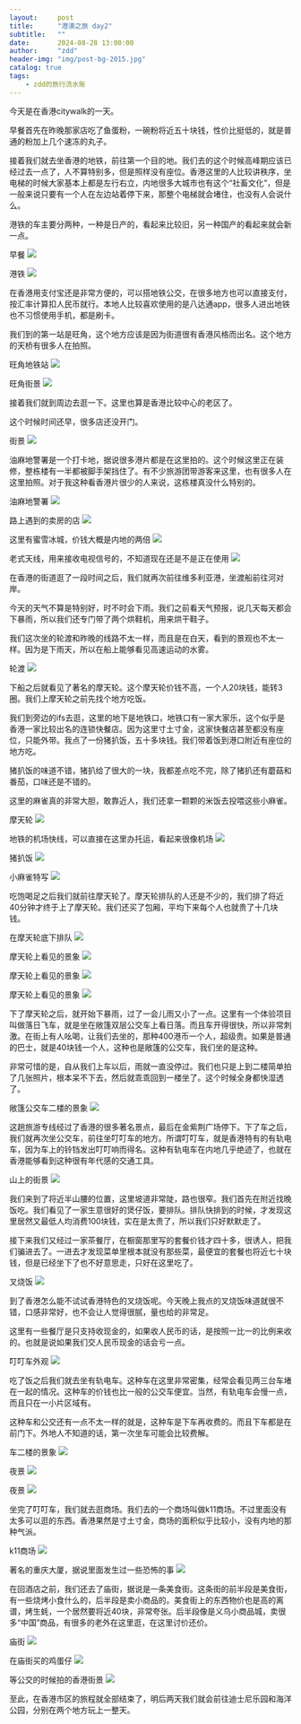 ```yaml
---
layout:     post
title:      "港澳之旅 day2"
subtitle:   ""
date:       2024-08-28 13:00:00
author:     "zdd"
header-img: "img/post-bg-2015.jpg"
catalog: true
tags:
    - zdd的旅行流水账
---
```


今天是在香港citywalk的一天。

早餐首先在昨晚那家店吃了鱼蛋粉，一碗粉将近五十块钱，性价比挺低的，就是普通的粉加上几个速冻的丸子。

接着我们就去坐香港的地铁，前往第一个目的地。我们去的这个时候高峰期应该已经过去一点了，人不算特别多，但是照样没有座位。香港这里的人比较讲秩序，坐电梯的时候大家基本上都是左行右立，内地很多大城市也有这个“社畜文化”，但是一般来说只要有一个人在左边站着停下来，那整个电梯就会堵住，也没有人会说什么。

港铁的车主要分两种，一种是日产的，看起来比较旧，另一种国产的看起来就会新一点。

早餐
![](https://notes.sjtu.edu.cn/uploads/upload_98050b09961d7a11df15d5be72122322.jpg)


港铁
![](https://notes.sjtu.edu.cn/uploads/upload_d62ea33a9da0be630bc7597311e83d96.jpg)


在香港用支付宝还是非常方便的，可以搭地铁公交，在很多地方也可以直接支付，按汇率计算扣人民币就行。本地人比较喜欢使用的是八达通app，很多人进出地铁也不习惯使用手机，都是刷卡。



我们到的第一站是旺角，这个地方应该是因为街道很有香港风格而出名。这个地方的天桥有很多人在拍照。

旺角地铁站
![](https://notes.sjtu.edu.cn/uploads/upload_d79e32f524f38c8a3a3d5cc06bb93e2a.jpg)


旺角街景
![](https://notes.sjtu.edu.cn/uploads/upload_1b1dc1bf8e1904a0f9548e020dc7e7e3.jpg)


接着我们就到周边去逛一下。这里也算是香港比较中心的老区了。

这个时候时间还早，很多店还没开门。

街景
![](https://notes.sjtu.edu.cn/uploads/upload_7ac4e44d2f969edf140432a266e3acf2.jpg)


油麻地警署是一个打卡地，据说很多港片都是在这里拍的。这个时候这里正在装修，整栋楼有一半都被脚手架挡住了。有不少旅游团带游客来这里，也有很多人在这里拍照。对于我这种看香港片很少的人来说，这栋楼真没什么特别的。

油麻地警署
![](https://notes.sjtu.edu.cn/uploads/upload_ac54d0ef111630bbd39905e53c1d0334.jpg)


路上遇到的卖房的店
![](https://notes.sjtu.edu.cn/uploads/upload_e1f878edafc907fb7d1a595ac4d8f445.jpg)


这里有蜜雪冰城，价钱大概是内地的两倍
![](https://notes.sjtu.edu.cn/uploads/upload_c3c35f2079d7a81d48e584e8ab4700f5.jpg)


老式天线，用来接收电视信号的，不知道现在还是不是正在使用
![](https://notes.sjtu.edu.cn/uploads/upload_24b03be4b4217f99a01936d14bcafd4d.jpg)


在香港的街道逛了一段时间之后，我们就再次前往维多利亚港，坐渡船前往河对岸。

今天的天气不算是特别好，时不时会下雨。我们之前看天气预报，说几天每天都会下暴雨，所以我们还专门带了两个烘鞋机，用来烘干鞋子。

我们这次坐的轮渡和昨晚的线路不太一样，而且是在白天，看到的景观也不太一样。因为是下雨天，所以在船上能够看见高速运动的水雾。

轮渡
![](https://notes.sjtu.edu.cn/uploads/upload_2dbed5d3ba94d51272ed644269b6efc7.jpg)


下船之后就看见了著名的摩天轮。这个摩天轮价钱不高，一个人20块钱，能转3圈。我们上摩天轮之前先找个地方吃饭。

我们到旁边的ifs去逛，这里的地下是地铁口，地铁口有一家大家乐，这个似乎是香港一家比较出名的连锁快餐店。因为这里寸土寸金，这家快餐店甚至都没有座位，只能外带。我点了一份猪扒饭，五十多块钱。我们带着饭到港口附近有座位的地方吃。

猪扒饭的味道不错，猪扒给了很大的一块，我都差点吃不完，除了猪扒还有蘑菇和番茄，口味还是不错的。

这里的麻雀真的非常大胆，敢靠近人，我们还拿一颗颗的米饭去投喂这些小麻雀。

摩天轮
![](https://notes.sjtu.edu.cn/uploads/upload_25049ea31df32b98979b865c98690f8d.jpg)


地铁的机场快线，可以直接在这里办托运，看起来很像机场
![](https://notes.sjtu.edu.cn/uploads/upload_8fef6ccc0675c0e8e1e60b8f7e6fe92e.jpg)


猪扒饭
![](https://notes.sjtu.edu.cn/uploads/upload_f87fc6b06b692380d543d057f17b9b19.jpg)


小麻雀特写
![](https://notes.sjtu.edu.cn/uploads/upload_15f724cc527e10b730d754e784a8daa7.jpg)


吃饱喝足之后我们就前往摩天轮了。摩天轮排队的人还是不少的，我们排了将近40分钟才终于上了摩天轮。我们还买了包厢，平均下来每个人也就贵了十几块钱。

在摩天轮底下排队
![](https://notes.sjtu.edu.cn/uploads/upload_d7cc4be254cd273a69026367236696b8.jpg)


摩天轮上看见的景象
![](https://notes.sjtu.edu.cn/uploads/upload_ad9ca7d7907ce4f1f2a969b3f992eb2d.jpg)


摩天轮上看见的景象
![](https://notes.sjtu.edu.cn/uploads/upload_71016ffdf26c94a18f4d3a6f31e7f751.jpg)


摩天轮上看见的景象
![](https://notes.sjtu.edu.cn/uploads/upload_d7a5fc91d3f5322ca7a9bcb2cd910440.jpg)


下了摩天轮之后，就开始下暴雨，过了一会儿雨又小了一点。这里有一个体验项目叫做落日飞车，就是坐在敞篷双层公交车上看日落。而且车开得很快，所以非常刺激。在街上有人吆喝，让我们去坐的，那种400港币一个人，超级贵。如果是普通的巴士，就是40块钱一个人，这种也是敞篷的公交车，我们坐的是这种。



非常可惜的是，自从我们上车以后，雨就一直没停过。我们也只是上到二楼简单拍了几张照片，根本呆不下去，然后就乖乖回到一楼坐了。这个时候全身都快湿透了。

敞篷公交车二楼的景象
![](https://notes.sjtu.edu.cn/uploads/upload_6b5a1583aa68097c5b8467907b6bf50b.jpg)


这趟旅游专线经过了香港的很多著名景点，最后在金紫荆广场停下。下了车之后，我们就再次坐公交车，前往坐叮叮车的地方。所谓叮叮车，就是香港特有的有轨电车，因为车上的铃铛发出叮叮响而得名。这种有轨电车在内地几乎绝迹了，也就在香港能够看到这种很有年代感的交通工具。

山上的街景
![](https://notes.sjtu.edu.cn/uploads/upload_2fa6d2f6e86582c87adda61a091e9cf6.jpg)


我们来到了将近半山腰的位置，这里坡道非常陡，路也很窄。我们首先在附近找晚饭吃。我们看见了一家生意很好的煲仔饭，要排队。排队快排到的时候，才发现这里居然又最低人均消费100块钱，实在是太贵了，所以我们只好默默走了。

接下来我们又经过一家茶餐厅，在橱窗那里写的套餐价钱才四十多，很诱人，把我们骗进去了。一进去才发现菜单里根本就没有那些菜，最便宜的套餐也将近七十块钱，但是已经坐下了也不好意思走，只好在这里吃了。

叉烧饭
![](https://notes.sjtu.edu.cn/uploads/upload_fae3e3fdda01089f252cc395daa1ebcc.jpg)


到了香港怎么能不试试香港特色的叉烧饭呢。今天晚上我点的叉烧饭味道就很不错，口感非常好，也不会让人觉得很腻，量也给的非常足。

这里有一些餐厅是只支持收现金的，如果收人民币的话，是按照一比一的比例来收的。也就是说如果我们交人民币现金的话会亏一点。

叮叮车外观
![](https://notes.sjtu.edu.cn/uploads/upload_7cd8b5ab7d93027cdc03f53b6c6c3453.jpg)


吃了饭之后我们就去坐有轨电车。这种车在这里非常密集，经常会看见两三台车堵在一起的情况。这种车的价钱也比一般的公交车便宜。当然，有轨电车会慢一点，而且只在一小片区域有。

这种车和公交还有一点不太一样的就是，这种车是下车再收费的。而且下车都是在前门下。外地人不知道的话，第一次坐车可能会比较费解。

车二楼的景象
![](https://notes.sjtu.edu.cn/uploads/upload_1b3f0992afd27fe2244cc66a3c07be08.jpg)


夜景
![](https://notes.sjtu.edu.cn/uploads/upload_5666b745f82d5426aa7f56f7a05443f4.jpg)


夜景
![](https://notes.sjtu.edu.cn/uploads/upload_01d7043310e69406e74fd66120f12d11.jpg)


坐完了叮叮车，我们就去逛商场。我们去的一个商场叫做k11商场。不过里面没有太多可以逛的东西。香港果然是寸土寸金，商场的面积似乎比较小，没有内地的那种气派。

k11商场
![](https://notes.sjtu.edu.cn/uploads/upload_a9a8379a6c1122fcb1577229b1faf873.jpg)


著名的重庆大厦，据说里面发生过一些恐怖的事
![](https://notes.sjtu.edu.cn/uploads/upload_fc4d048b6e8be9e8acdae2f8abd59495.jpg)


在回酒店之前，我们还去了庙街，据说是一条美食街。这条街的前半段是美食街，有一些烧烤小食什么的，后半段是卖小商品的。美食街上的东西物价也是高的离谱，烤生蚝，一个居然要将近40块，非常夸张。后半段像是义乌小商品城，卖很多“中国”商品，有很多的老外在这里逛，在这里讨价还价。

庙街
![](https://notes.sjtu.edu.cn/uploads/upload_010642d4f567a42b80102c9eb36f4829.jpg)


在庙街买的鸡蛋仔
![](https://notes.sjtu.edu.cn/uploads/upload_b4cc72e5889eefe2e6f2b79c2d4b2473.jpg)


等公交的时候拍的香港街景
![](https://notes.sjtu.edu.cn/uploads/upload_39be213fcd0b046dc2e1c934263e9d47.jpg)


至此，在香港市区的旅程就全部结束了，明后两天我们就会前往迪士尼乐园和海洋公园，分别在两个地方玩上一整天。

